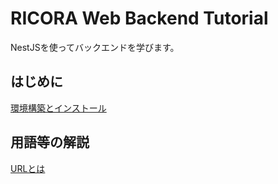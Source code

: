# RICORA Web Backend Tutorial

NestJSを使ってバックエンドを学びます。

## はじめに

[環境構築とインストール](docs/INSTALL.md)

## 用語等の解説

[URLとは](docs/URL.md)
